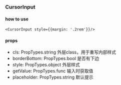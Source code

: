 ### CursorInput

#### how to use
```
<CursorInput style={{margin: '.2rem'}}/>
```
#### props
* cls: PropTypes.string  外层class，用于重写内部样式
* borderBottom: PropTypes.bool  是否有下边
* style: PropTypes.object  外层样式
* getValue: PropTypes.func  输入时获取值
* placeholder: PropTypes.string  默认提示